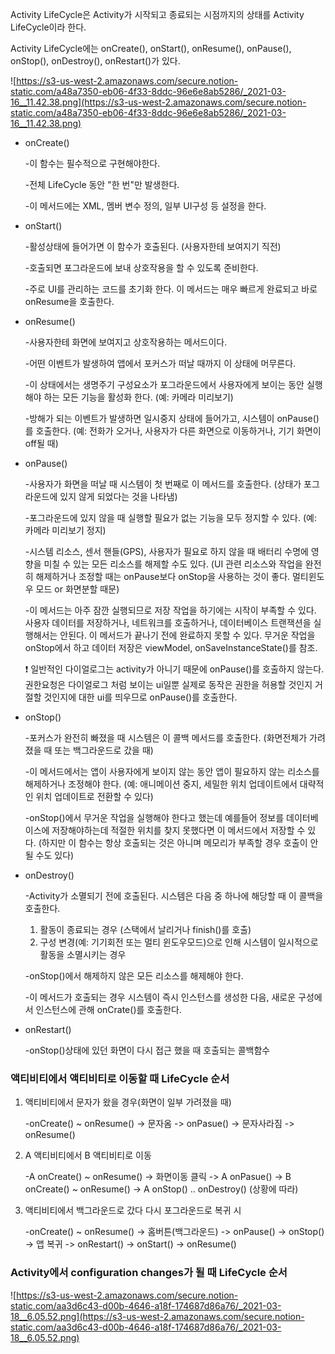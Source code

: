Activity LifeCycle은 Activity가 시작되고 종료되는 시점까지의 상태를 Activity LifeCycle이라 한다.

Activity LifeCycle에는 onCreate(), onStart(), onResume(), onPause(), onStop(), onDestroy(), onRestart()가 있다.

![https://s3-us-west-2.amazonaws.com/secure.notion-static.com/a48a7350-eb06-4f33-8ddc-96e6e8ab5286/_2021-03-16__11.42.38.png](https://s3-us-west-2.amazonaws.com/secure.notion-static.com/a48a7350-eb06-4f33-8ddc-96e6e8ab5286/_2021-03-16__11.42.38.png)

- onCreate()
    
    -이 함수는 필수적으로 구현해야한다.
    
    -전체 LifeCycle 동안 "한 번"만 발생한다.
    
    -이 메서드에는 XML, 멤버 변수 정의, 일부 UI구성 등 설정을 한다.
    
- onStart()
    
    -활성상태에 들어가면 이 함수가 호출된다. (사용자한테 보여지기 직전)
    
    -호출되면 포그라운드에 보내 상호작용을 할 수 있도록 준비한다.
    
    -주로 UI를 관리하는 코드를 초기화 한다. 이 메서드는 매우 빠르게 완료되고 바로 onResume을 호출한다.
    
- onResume()
    
    -사용자한테 화면에 보여지고 상호작용하는 메서드이다.
    
    -어떤 이벤트가 발생하여 앱에서 포커스가 떠날 때까지 이 상태에 머무른다.
    
    -이 상태에서는 생명주기 구성요소가 포그라운드에서 사용자에게 보이는 동안 실행해야 하는 모든 기능을 활성화 한다. (예: 카메라 미리보기)
    
    -방해가 되는 이벤트가 발생하면 일시중지 상태에 들어가고, 시스템이 onPause()를 호출한다. (예: 전화가 오거나, 사용자가 다른 화면으로 이동하거나, 기기 화면이 off될 때)
    
- onPause()
    
    -사용자가 화면을 떠날 때 시스템이 첫 번째로 이 메서드를 호출한다. (상태가 포그라운드에 있지 않게 되었다는 것을 나타냄)
    
    -포그라운드에 있지 않을 때 실행할 필요가 없는 기능을 모두 정지할 수 있다. (예: 카메라 미리보기 정지)
    
    -시스템 리소스, 센서 핸들(GPS), 사용자가 필요로 하지 않을 때 배터리 수명에 영향을 미칠 수 있는 모든 리소스를 해제할 수도 있다. (UI 관련 리소스와 작업을 완전히 해제하거나 조정할 때는 onPause보다 onStop을 사용하는 것이 좋다. 멀티윈도우 모드 or 화면분할 때문)
    
    -이 메서드는 아주 잠깐 실행되므로 저장 작업을 하기에는 시작이 부족할 수 있다. 사용자 데이터를 저장하거나, 네트워크를 호출하거나, 데이터베이스 트랜잭션을 실행해서는 안된다. 이 메서드가 끝나기 전에 완료하지 못할 수 있다. 무거운 작업을 onStop에서 하고 데이터 저장은 viewModel, onSaveInstanceState()를 참조.
    
    ❗️ 일반적인 다이얼로그는 activity가 아니기 때문에 onPause()를 호출하지 않는다. 권한요청은 다이얼로그 처럼 보이는 ui일뿐 실제로 동작은 권한을 허용할 것인지 거절할 것인지에 대한 ui를 띄우므로 onPause()를 호출한다.
    
- onStop()
    
    -포커스가 완전히 빠졌을 때 시스템은 이 콜백 메서드를 호출한다. (화면전체가 가려졌을 때 또는 백그라운드로 갔을 때)
    
    -이 메서드에서는 앱이 사용자에게 보이지 않는 동안 앱이 필요하지 않는 리소스를 해제하거나 조정해야 한다. (예: 애니메이션 중지, 세밀한 위치 업데이트에서 대략적인 위치 업데이트로 전환할 수 있다)
    
    -onStop()에서 무거운 작업을 실행해야 한다고 했는데 예를들어 정보를 데이터베이스에 저장해야하는데 적절한 위치를 찾지 못했다면 이 메서드에서 저장할 수 있다. (하지만 이 함수는 항상 호출되는 것은 아니며 메모리가 부족할 경우 호출이 안될 수도 있다)
    

- onDestroy()
    
    -Activity가 소멸되기 전에 호출된다. 시스템은 다음 중 하나에 해당할 때 이 콜백을 호출한다.
    
    1. 활동이 종료되는 경우 (스택에서 날리거나 finish()를 호출)
    2. 구성 변경(예: 기기회전 또는 멀티 윈도우모드)으로 인해 시스템이 일시적으로 활동을 소멸시키는 경우
    
    -onStop()에서 해제하지 않은 모든 리소스를 해제해야 한다.
    
    -이 메서드가 호출되는 경우 시스템이 즉시 인스턴스를 생성한 다음, 새로운 구성에서 인스턴스에 관해 onCrate()를 호출한다.
    
- onRestart()
    
    -onStop()상태에 있던 화면이 다시 접근 했을 때 호출되는 콜백함수
    

### 액티비티에서 액티비티로 이동할 때 LifeCycle 순서

1. 액티비티에서 문자가 왔을 경우(화면이 일부 가려졌을 때)
    
    -onCreate() ~ onResume() -> 문자옴 -> onPasue() -> 문자사라짐 -> onResume()
    
2. A 액티비티에서 B 액티비티로 이동
    
    -A onCreate() ~ onResume() -> 화면이동 클릭 -> A onPasue() -> B onCreate() ~ onResume() -> A onStop() .. onDestroy() (상황에 따라)
    
3. 액티비티에서 백그라운드로 갔다 다시 포그라운드로 복귀 시
    
    -onCreate() ~ onResume() -> 홈버튼(백그라운드) -> onPause() → onStop() -> 앱 복귀 -> onRestart() -> onStart() -> onResume()
    

### Activity에서 configuration changes가 될 때 LifeCycle 순서

![https://s3-us-west-2.amazonaws.com/secure.notion-static.com/aa3d6c43-d00b-4646-a18f-174687d86a76/_2021-03-18__6.05.52.png](https://s3-us-west-2.amazonaws.com/secure.notion-static.com/aa3d6c43-d00b-4646-a18f-174687d86a76/_2021-03-18__6.05.52.png)